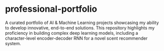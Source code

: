 # professional-portfolio
A curated portfolio of AI &amp; Machine Learning projects showcasing my ability to develop innovative, end-to-end solutions. This repository highlights my proficiency in building complex deep learning models, including a character-level encoder-decoder RNN for a novel scent recommender system.
